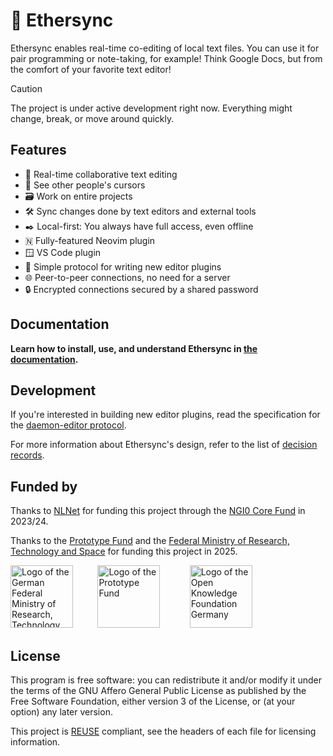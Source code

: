 <!--
SPDX-FileCopyrightText: 2024 blinry <mail@blinry.org>
SPDX-FileCopyrightText: 2024 zormit <nt4u@kpvn.de>

SPDX-License-Identifier: CC-BY-SA-4.0
-->

# 🍃 Ethersync

Ethersync enables real-time co-editing of local text files. You can use it for pair programming or note-taking, for example! Think Google Docs, but from the comfort of your favorite text editor!

> [!CAUTION]
> The project is under active development right now. Everything might change, break, or move around quickly.

## Features

-   👥 Real-time collaborative text editing
-   📍 See other people's cursors
-   🗃️ Work on entire projects
-   🛠️ Sync changes done by text editors and external tools
-   ✒️ Local-first: You always have full access, even offline
-   🇳 Fully-featured Neovim plugin
-   🪟 VS Code plugin
-   🧩 Simple protocol for writing new editor plugins
-   🌐 Peer-to-peer connections, no need for a server
-   🔒 Encrypted connections secured by a shared password

## Documentation

**Learn how to install, use, and understand Ethersync in [the documentation](https://ethersync.github.io/ethersync).**

## Development

If you're interested in building new editor plugins, read the specification for the [daemon-editor protocol](https://ethersync.github.io/ethersync/editor-plugin-dev-guide).

For more information about Ethersync's design, refer to the list of [decision records](docs/decisions/).

## Funded by

Thanks to [NLNet](https://nlnet.nl) for funding this project through the [NGI0 Core Fund](https://nlnet.nl/core/) in 2023/24.

Thanks to the [Prototype Fund](https://www.prototypefund.de/) and the [Federal Ministry of Research, Technology and Space](https://www.bmbf.de/EN/) for funding this project in 2025.

<a href="https://www.bmbf.de/EN/"><img src="https://upload.wikimedia.org/wikipedia/commons/d/df/BMFTR_Logo.svg" alt="Logo of the German Federal Ministry of Research, Technology and Space" height="100px"></a>&nbsp; &nbsp; &nbsp; &nbsp; &nbsp; <a href="https://prototypefund.de/en/"><img src="https://upload.wikimedia.org/wikipedia/commons/1/10/PrototypeFund_Logo.svg" alt="Logo of the Prototype Fund" height="100px"></a>&nbsp; &nbsp; &nbsp; &nbsp; &nbsp; &nbsp; <a href="https://okfn.de/en/"><img src="https://upload.wikimedia.org/wikipedia/commons/4/4d/Open_Knowledge_Foundation_Deutschland_Logo.svg" alt="Logo of the Open Knowledge Foundation Germany" height="100px"></a>

## License

This program is free software: you can redistribute it and/or modify it under the terms of the GNU Affero General Public License as published by the Free Software Foundation, either version 3 of the License, or (at your option) any later version.

This project is [REUSE](https://reuse.software) compliant, see the headers of each file for licensing information.
